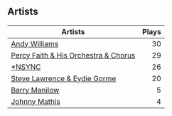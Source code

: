 ## Artists
Artists | Plays 
----- | -----: 
[Andy Williams](/artists/andy-williams-16425) | 30
[Percy Faith & His Orchestra & Chorus](/artists/percy-faith-his-orchestra-chorus-30066836) | 29
[*NSYNC](/artists/nsync-31882) | 26
[Steve Lawrence & Eydie Gorme](/artists/steve-lawrence-eydie-gorme-205352) | 20
[Barry Manilow](/artists/barry-manilow-31897) | 5
[Johnny Mathis](/artists/johnny-mathis-14581) | 4

